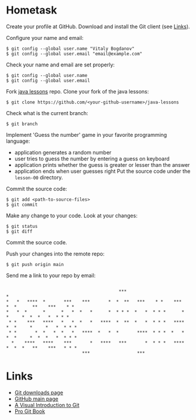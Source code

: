 # Hometask

Create your profile at GitHub.
Download and install the Git client (see [Links](#links)).

Configure your name and email:
```
$ git config --global user.name "Vitaly Bogdanov"
$ git config --global user.email "email@example.com"
```

Check your name and email are set properly:
```
$ git config --global user.name
$ git config --global user.email
```

Fork [java lessons](https://github.com/vsbogd/java-lessons) repo.
Clone your fork of the java lessons:
```
$ git clone https://github.com/<your-github-username>/java-lessons
```

Check what is the current branch:
```
$ git branch
```

Implement 'Guess the number' game in your favorite programming language:
- application generates a random number
- user tries to guess the number by entering a guess on keyboard
- application prints whether the guess is greater or lesser than the answer
- application ends when user guesses right
Put the source code under the `lesson-00` directory.

Commit the source code:
```
$ git add <path-to-source-files>
$ git commit
```

Make any change to your code. Look at your changes:
```
$ git status
$ git diff
```

Commit the source code.

Push your changes into the remote repo:
```
$ git push origin main
```

Send me a link to your repo by email:
```

                                           ***                           *                         
*   *   ****  *       ***    ***       *  *  **   ***    * *    ***   *  *      **    ***    * *   
*   *  *      *      *   *  *   *      *  * * *  *   *  * * *      *     *     *  *  *   *  * * *  
 * *    ***   ****   *   *  *   *   ****  *  **  *   *  * * *   ****  *  *     *     *   *  * * *  
 * *       *  *   *  *   *   ****  *   *  *       ****  * * *  *   *  *  *     *  *  *   *  * * *  
  *    ****   ****    ***       *   ****   ***       *  * * *   ****  *  *  *   **    ***   * * *  
                             ***                  ***                                              
```

# Links

- [Git downloads page](https://git-scm.com/downloads)
- [GitHub main page](https://github.com/)
- [A Visual Introduction to
  Git](https://medium.com/@ashk3l/a-visual-introduction-to-git-9fdca5d3b43a)
- [Pro Git Book](https://git-scm.com/book/ru/v2)
